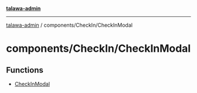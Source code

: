 [**talawa-admin**](../../../README.md)

***

[talawa-admin](../../../modules.md) / components/CheckIn/CheckInModal

# components/CheckIn/CheckInModal

## Functions

- [CheckInModal](functions/CheckInModal.md)
